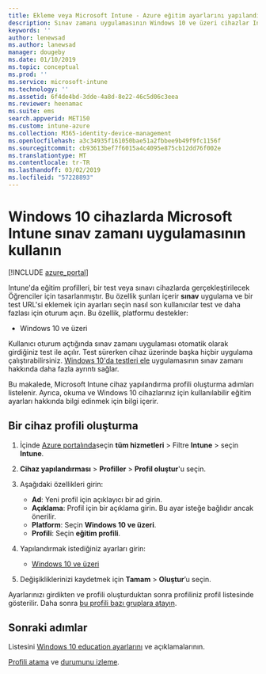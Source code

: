 ```yaml
---
title: Ekleme veya Microsoft Intune - Azure eğitim ayarlarını yapılandırma | Microsoft Docs
description: Sınav zamanı uygulamasının Windows 10 ve üzeri cihazlar Intune cihaz yapılandırma profili kullanın. Eğitim settiings kullanarak bir yapılandırma profili oluşturma ve test uygulama URL'sini girin, sonra da nasıl kullanıcı oturum açma, test sırasında ekran izleme ve izin ver veya test sırasında metin önerilerine önlemek seçin.
keywords: ''
author: lenewsad
ms.author: lanewsad
manager: dougeby
ms.date: 01/10/2019
ms.topic: conceptual
ms.prod: ''
ms.service: microsoft-intune
ms.technology: ''
ms.assetid: 6f4de4bd-3dde-4a8d-8e22-46c5d06c3eea
ms.reviewer: heenamac
ms.suite: ems
search.appverid: MET150
ms.custom: intune-azure
ms.collection: M365-identity-device-management
ms.openlocfilehash: a3c34935f161050bae51a2fbbee9b49f9fc1156f
ms.sourcegitcommit: cb93613bef7f6015a4c4095e875cb12dd76f002e
ms.translationtype: MT
ms.contentlocale: tr-TR
ms.lasthandoff: 03/02/2019
ms.locfileid: "57228893"
---
```

# <a name="use-the-take-a-test-app-on-windows-10-devices-in-microsoft-intune"></a>Windows 10 cihazlarda Microsoft Intune sınav zamanı uygulamasının kullanın

[!INCLUDE [azure_portal](./includes/azure_portal.md)]

Intune'da eğitim profilleri, bir test veya sınavı cihazlarda gerçekleştirilecek Öğrenciler için tasarlanmıştır. Bu özellik şunları içerir **sınav** uygulama ve bir test URL'si eklemek için ayarları seçin nasıl son kullanıcılar test ve daha fazlası için oturum açın. Bu özellik, platformu destekler:

- Windows 10 ve üzeri

Kullanıcı oturum açtığında sınav zamanı uygulaması otomatik olarak girdiğiniz test ile açılır. Test sürerken cihaz üzerinde başka hiçbir uygulama çalıştırabilirsiniz. [Windows 10'da testleri ele](https://docs.microsoft.com/education/windows/take-tests-in-windows-10) uygulamasının sınav zamanı hakkında daha fazla ayrıntı sağlar.

Bu makalede, Microsoft Intune cihaz yapılandırma profili oluşturma adımları listelenir. Ayrıca, okuma ve Windows 10 cihazlarınız için kullanılabilir eğitim ayarları hakkında bilgi edinmek için bilgi içerir.

## <a name="create-a-device-profile"></a>Bir cihaz profili oluşturma

1. İçinde [Azure portalında](https://portal.azure.com)seçin **tüm hizmetleri** > Filtre **Intune** > seçin **Intune**.
2. **Cihaz yapılandırması** > **Profiller** > **Profil oluştur**'u seçin.
3. Aşağıdaki özellikleri girin:

    - **Ad**: Yeni profil için açıklayıcı bir ad girin.
    - **Açıklama**: Profil için bir açıklama girin. Bu ayar isteğe bağlıdır ancak önerilir.
    - **Platform**: Seçin **Windows 10 ve üzeri**.
    - **Profili**: Seçin **eğitim profili**.

4. Yapılandırmak istediğiniz ayarları girin:

    - [Windows 10 ve üzeri](education-settings-windows.md)

5. Değişikliklerinizi kaydetmek için **Tamam** > **Oluştur**’u seçin.

Ayarlarınızı girdikten ve profili oluşturduktan sonra profiliniz profil listesinde gösterilir. Daha sonra [bu profili bazı gruplara atayın](device-profile-assign.md).

## <a name="next-steps"></a>Sonraki adımlar

Listesini [Windows 10 education ayarlarını](education-settings-windows.md) ve açıklamalarının.

[Profili atama](device-profile-assign.md) ve [durumunu izleme](device-profile-monitor.md).

